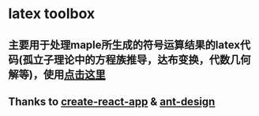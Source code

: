 # latex toolbox

## 主要用于处理maple所生成的符号运算结果的latex代码(孤立子理论中的方程族推导，达布变换，代数几何解等)，使用<a href='https://jiandandaoxingfu.github.io/latex-toolbox'>点击这里</a>

## Thanks to <a href='https://github.com/facebook/create-react-app'>create-react-app</a> & <a href='https://www.yuque.com/ant-design/course'>ant-design</a>



